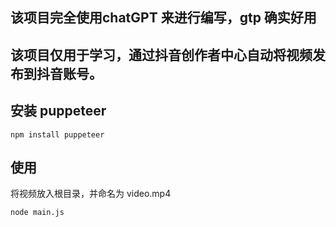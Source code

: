 ## 该项目完全使用chatGPT 来进行编写，gtp 确实好用

## 该项目仅用于学习，通过抖音创作者中心自动将视频发布到抖音账号。

## 安装 puppeteer
```shell
npm install puppeteer
```
## 使用
将视频放入根目录，并命名为 video.mp4
```shell
node main.js
```
